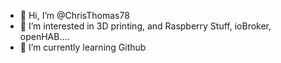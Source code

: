 - 👋 Hi, I’m @ChrisThomas78
- 👀 I’m interested in 3D printing, and Raspberry Stuff, ioBroker, openHAB....
- 🌱 I’m currently learning Github



<!---
ChrisThomas78/ChrisThomas78 is a ✨ special ✨ repository because its `README.md` (this file) appears on your GitHub profile.
You can click the Preview link to take a look at your changes.
--->

